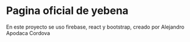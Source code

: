 # Pagina oficial de yebena

En este proyecto se uso firebase, react y bootstrap, creado por Alejandro Apodaca Cordova
